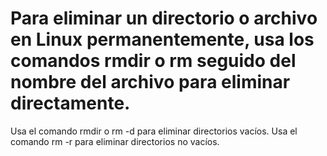 # Para eliminar un directorio o archivo en Linux permanentemente, usa los comandos rmdir o rm seguido del nombre del archivo para eliminar directamente.
Usa el comando rmdir o rm -d para eliminar directorios vacíos.
Usa el comando rm -r para eliminar directorios no vacíos.